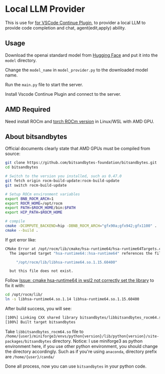 # Local LLM Provider

This is use for [for VSCode Continue Plugin](https://docs.continue.dev), to provider a local LLM to provide code completion and chat, agent(edit,apply) ability.

## Usage

Download the openai standard model from [Hugging Face](https://huggingface.co) and put it into the `model` directory.

Change the `model_name` in `model_provider.py` to the downloaded model name.

Run the `main.py` file to start the server.

Install Vscode Continue Plugin and connect to the server.

## AMD Required

Need install ROCm and [torch ROCm version](https://rocm.docs.amd.com/projects/radeon-ryzen/en/latest/docs/install/installrad/wsl/install-pytorch.html) in Linux/WSL with AMD GPU.

## About bitsandbytes

Official documents clearly state that AMD GPUs must be compiled from source:

```bash
git clone https://github.com/bitsandbytes-foundation/bitsandbytes.git
cd bitsandbytes

# Switch to the version you installed, such as 0.47.0
git fetch origin rocm-build-update:rocm-build-update
git switch rocm-build-update

# Setup ROCm environment variables
export BNB_ROCM_ARCH=1
export ROCM_HOME=/opt/rocm
export PATH=$ROCM_HOME/bin:$PATH
export HIP_PATH=$ROCM_HOME

# compile
cmake -DCOMPUTE_BACKEND=hip -DBNB_ROCM_ARCH="gfx90a;gfx942;gfx1100" .
cmake --build .
```

If got error like:

```bash
CMake Error at /opt/rocm/lib/cmake/hsa-runtime64/hsa-runtime64Targets.cmake:80 (message):
  The imported target "hsa-runtime64::hsa-runtime64" references the file

     "/opt/rocm/lib/libhsa-runtime64.so.1.15.60400"

  but this file does not exist.
```

Follow [Issue: cmake hsa-runtime64 in wsl2 not correctly set the library](https://github.com/ROCm/ROCm/issues/3606) to fix it with:

```bash
cd /opt/rocm/lib/
ln -s libhsa-runtime64.so.1.14 libhsa-runtime64.so.1.15.60400
```

After build success, you will see:
```bash
[100%] Linking CXX shared library bitsandbytes/libbitsandbytes_rocm64.so
[100%] Built target bitsandbytes
```

Take `libbitsandbytes_rocm64.so` file to `/home/{user}/miniforge3/envs/python{version}/lib/python{version}/site-packages/bitsandbytes` directory.
Notice: I use miniforge3 as python environment here, if you use other python environment, you should change the directory accordingly. Such as if you're using `anaconda`, directory prefix are `/home/{user}/canda/`

Done all process, now you can use `bitsandbytes` in your python code.